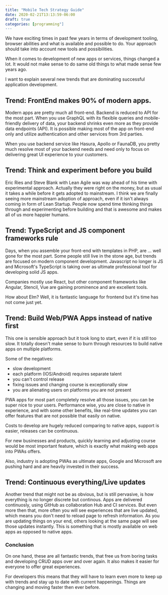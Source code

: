 ```yaml
---
title: "Mobile Tech Strategy Guide"
date: 2020-02-21T13:13:59-06:00
draft: true
categories: [programming"]
---
```


We have exciting times in past few years in terms of development tooling, browser abilities and what is available and possible to do. Your approach should take into account new tools and possibilities.

When it comes to development of new apps or services, things changed a lot. It would not make sense to do same old things to what made sense few years ago.

I want to explain several new trends that are dominating successful application development.

## Trend: FrontEnd makes 90% of modern apps.

 Modern apps are pretty much all front-end. Backend is reduced to API for the most part. When you use GraphQL with its flexible queries and mobile-friendly delivery of data, your backend shrinks even more as they provide data endpoints (API). It is possible making most of the app on front-end only and utilize authentication and other services from 3rd parties.

When you use backend service like Hasura, Apollo or FaunaDB, you pretty much resolve most of your backend needs and need only to focus on delivering great UI experience to your customers.

## Trend: Think and experiment before you build

Eric Ries and Steve Blank with Lean Agile was way ahead of his time with experimental approach. Actually they were right on the money, but as usual it takes a while before it gets adopted to mainstream. I think we are finally seeing more mainstream adoption of approach, even if it isn't always coming in form of Lean Startup. People now spend time thinking things through and experimenting before building and that is awesome and makes all of us more happier humans.

## Trend: TypeScript and JS component frameworks rule

Days, when you assemble your front-end with templates in PHP, are ... well gone for the most part. Some people still live in the stone age, but trends are focused on modern component development. Javascript no longer is JS and Microsoft's TypeScript is taking over as ultimate professional tool for developing solid JS apps. 

Companies mostly use React, but other component frameworks like Angular, Stencil, Vue are gaining prominence and are excellent tools.

How about Elm? Well, it is fantastic language for frontend but it's time has not come just yet.

## Trend: Build Web/PWA Apps instead of native first

This one is sensible approach but it took long to start, even if it is still too slow. It totally doesn't make sense to burn through resources to build native apps on multiple platforms.

Some of the negatives:

- slow development
- each platform (IOS/Android) requires separate talent
- you can't control release
- fixing issues and changing course is exceptionally slow
- you are alienating users on platforms you are not present

PWA apps for most part completely resolve all those issues, you can be super nice to your users. Performance wise, you are close to native in experience, and with some other benefits, like real-time updates you can offer features that are not possible that easily on native.

Costs to develop are hugely reduced comparing to native apps, support is easier, releases can be continuous.

For new businesses and products, quickly learning and adjusting course would be most important feature, which is exactly what making web apps into PWAs offers.

Also, industry is adopting PWAs as ultimate apps, Google and Microsoft are pushing hard and are heavily invested in their success.

## Trend: Continuous everything/Live updates

Another trend that might not be as obvious, but is still pervasive, is how everything is no longer discrete but continous. Apps are delivered continuosly, using GitHub as collaboration Hub and CI services. But even more then that, more often you will see experiences that are live updated, which means you don't need to reload page to refresh information. As you are updating things on your end, others looking at the same page will see those updates instantly. This is something that is mostly available on web apps as opposed to native apps.

### Conclusion

On one hand, these are all fantastic trends, that free us from boring tasks and developing CRUD apps over and over again. It also makes it easier for everyone to offer great experiences.

For developers this means that they will have to learn even more to keep up with trends and stay up to date with current happenings. Things are changing and moving faster then ever before.
